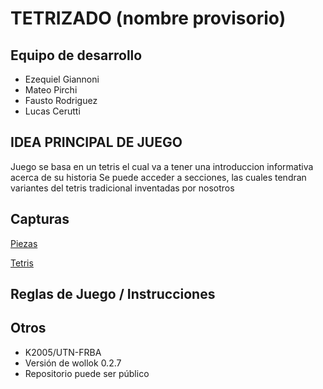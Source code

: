 # TETRIZADO (nombre provisorio)

## Equipo de desarrollo

- Ezequiel Giannoni
- Mateo Pirchi
- Fausto Rodriguez
- Lucas Cerutti
  
## IDEA PRINCIPAL DE JUEGO
Juego se basa en un tetris el cual va a tener una introduccion informativa acerca de su historia
Se puede acceder a secciones, las cuales tendran variantes del tetris tradicional inventadas por nosotros

## Capturas

[Piezas](https://drive.google.com/file/d/1IDfAXGo_7XQEf8TX_SjRxgHXMUrCuEF7/view?usp=drive_link)

[Tetris](https://drive.google.com/file/d/1Sh6TZR4sxygBvT05ExBUo1H8MIJzqjr3/view?usp=drive_link)

## Reglas de Juego / Instrucciones



## Otros

- K2005/UTN-FRBA
- Versión de wollok 0.2.7
- Repositorio puede ser público
